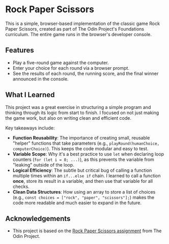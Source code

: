 # Rock Paper Scissors

This is a simple, browser-based implementation of the classic game Rock Paper Scissors, created as part of The Odin Project's Foundations curriculum. The entire game runs in the browser's developer console.

## Features
* Play a five-round game against the computer.
* Enter your choice for each round via a browser prompt.
* See the results of each round, the running score, and the final winner announced in the console.

## What I Learned
This project was a great exercise in structuring a simple program and thinking through its logic from start to finish. I focused on not just making the game work, but also on writing clean and efficient code.

Key takeaways include:
* **Function Reusability**: The importance of creating small, reusable "helper" functions that take parameters (e.g., `playRound(humanChoice, computerChoice)`). This keeps the code modular and easy to test.
* **Variable Scope**: Why it's a best practice to use `let` when declaring loop counters (`for (let i = 0; ...)`), as this prevents the variable from "leaking" outside of the loop.
* **Logical Efficiency**: The subtle but critical bug of calling a function multiple times within an `if...else if` chain. I learned to call a function **once**, store its result in a variable, and then use that variable for all checks.
* **Clean Data Structures**: How using an array to store a list of choices (e.g., `const choices = ["rock", "paper", "scissors"];`) makes the code more readable and much easier to expand in the future.

## Acknowledgements
* This project is based on the [Rock Paper Scissors assignment](https://www.theodinproject.com/lessons/foundations-rock-paper-scissors) from The Odin Project.
